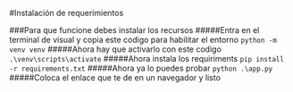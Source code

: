 #Instalación de requerimientos

###Para que funcione debes instalar los recursos
#####Entra en el terminal de visual y copia este codigo para habilitar el entorno
`python -m venv venv`
#####Ahora hay que activarlo con este codigo 
`.\venv\scripts\activate`
#####Ahora instala los requiriments
`pip install -r requirements.txt`
#####Ahora ya lo puedes probar
`python .\app.py`
#####Coloca el enlace que te de en un navegador y listo
